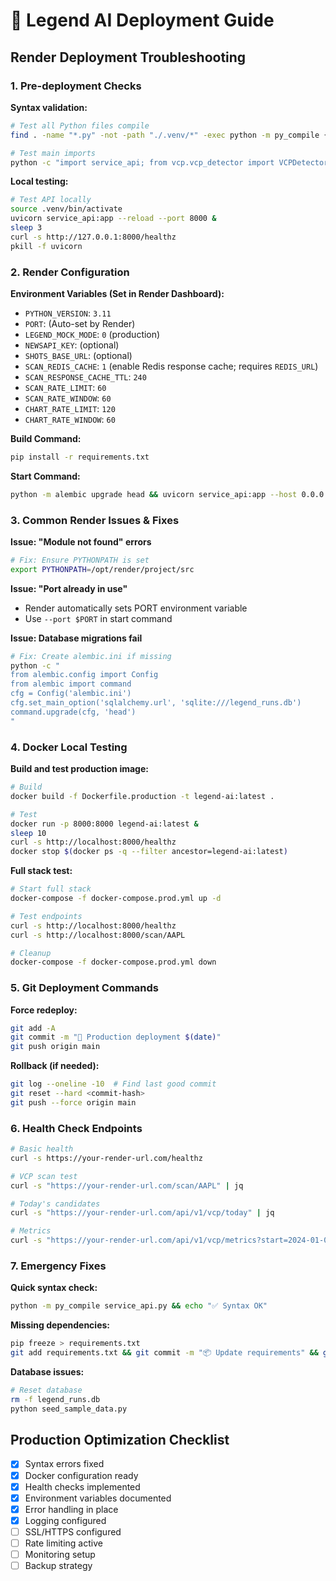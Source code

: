 # 🚀 Legend AI Deployment Guide

## Render Deployment Troubleshooting

### 1. Pre-deployment Checks

**Syntax validation:**
```bash
# Test all Python files compile
find . -name "*.py" -not -path "./.venv/*" -exec python -m py_compile {} \;

# Test main imports
python -c "import service_api; from vcp.vcp_detector import VCPDetector; print('✅ Imports OK')"
```

**Local testing:**
```bash
# Test API locally
source .venv/bin/activate
uvicorn service_api:app --reload --port 8000 &
sleep 3
curl -s http://127.0.0.1:8000/healthz
pkill -f uvicorn
```

### 2. Render Configuration

**Environment Variables (Set in Render Dashboard):**
- `PYTHON_VERSION`: `3.11`
- `PORT`: (Auto-set by Render)
- `LEGEND_MOCK_MODE`: `0` (production)
- `NEWSAPI_KEY`: (optional)
- `SHOTS_BASE_URL`: (optional)
- `SCAN_REDIS_CACHE`: `1` (enable Redis response cache; requires `REDIS_URL`)
- `SCAN_RESPONSE_CACHE_TTL`: `240`
- `SCAN_RATE_LIMIT`: `60`
- `SCAN_RATE_WINDOW`: `60`
- `CHART_RATE_LIMIT`: `120`
- `CHART_RATE_WINDOW`: `60`

**Build Command:**
```bash
pip install -r requirements.txt
```

**Start Command:**
```bash
python -m alembic upgrade head && uvicorn service_api:app --host 0.0.0.0 --port $PORT --workers 1
```

### 3. Common Render Issues & Fixes

**Issue: "Module not found" errors**
```bash
# Fix: Ensure PYTHONPATH is set
export PYTHONPATH=/opt/render/project/src
```

**Issue: "Port already in use"**
- Render automatically sets PORT environment variable
- Use `--port $PORT` in start command

**Issue: Database migrations fail**
```bash
# Fix: Create alembic.ini if missing
python -c "
from alembic.config import Config
from alembic import command
cfg = Config('alembic.ini')
cfg.set_main_option('sqlalchemy.url', 'sqlite:///legend_runs.db')
command.upgrade(cfg, 'head')
"
```

### 4. Docker Local Testing

**Build and test production image:**
```bash
# Build
docker build -f Dockerfile.production -t legend-ai:latest .

# Test
docker run -p 8000:8000 legend-ai:latest &
sleep 10
curl -s http://localhost:8000/healthz
docker stop $(docker ps -q --filter ancestor=legend-ai:latest)
```

**Full stack test:**
```bash
# Start full stack
docker-compose -f docker-compose.prod.yml up -d

# Test endpoints
curl -s http://localhost:8000/healthz
curl -s http://localhost:8000/scan/AAPL

# Cleanup
docker-compose -f docker-compose.prod.yml down
```

### 5. Git Deployment Commands

**Force redeploy:**
```bash
git add -A
git commit -m "🚀 Production deployment $(date)"
git push origin main
```

**Rollback (if needed):**
```bash
git log --oneline -10  # Find last good commit
git reset --hard <commit-hash>
git push --force origin main
```

### 6. Health Check Endpoints

```bash
# Basic health
curl -s https://your-render-url.com/healthz

# VCP scan test
curl -s "https://your-render-url.com/scan/AAPL" | jq

# Today's candidates
curl -s "https://your-render-url.com/api/v1/vcp/today" | jq

# Metrics
curl -s "https://your-render-url.com/api/v1/vcp/metrics?start=2024-01-01&end=2024-12-31" | jq
```

### 7. Emergency Fixes

**Quick syntax check:**
```bash
python -m py_compile service_api.py && echo "✅ Syntax OK"
```

**Missing dependencies:**
```bash
pip freeze > requirements.txt
git add requirements.txt && git commit -m "📦 Update requirements" && git push
```

**Database issues:**
```bash
# Reset database
rm -f legend_runs.db
python seed_sample_data.py
```

## Production Optimization Checklist

- [x] Syntax errors fixed
- [x] Docker configuration ready  
- [x] Health checks implemented
- [x] Environment variables documented
- [x] Error handling in place
- [x] Logging configured
- [ ] SSL/HTTPS configured
- [ ] Rate limiting active
- [ ] Monitoring setup
- [ ] Backup strategy

